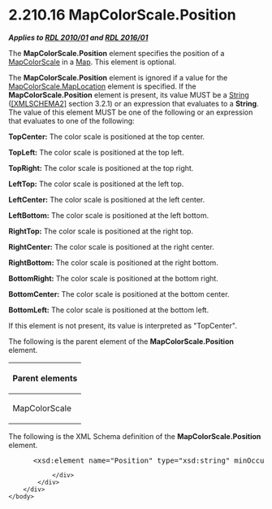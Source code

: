<html dir="LTR" xmlns:mshelp="http://msdn.microsoft.com/mshelp" xmlns:ddue="http://ddue.schemas.microsoft.com/authoring/2003/5" xmlns:xlink="http://www.w3.org/1999/xlink" xmlns:tool="http://www.microsoft.com/tooltip">
    <head>
        <meta http-equiv="Content-Type" content="text/html; CHARSET=utf-8"></meta>
        <meta name="save" content="history"></meta>
        <title>2.210.16 MapColorScale.Position</title>
        <xml>
            <mshelp:toctitle title="2.210.16 MapColorScale.Position"></mshelp:toctitle>
            <mshelp:rltitle title="[MS-RDL]: MapColorScale.Position"></mshelp:rltitle>
            <mshelp:keyword index="A" term="8f016f89-8870-4463-83dc-0c56bc43972c"></mshelp:keyword>
            <mshelp:attr name="DCSext.ContentType" value="open specification"></mshelp:attr>
            <mshelp:attr name="AssetID" value="8f016f89-8870-4463-83dc-0c56bc43972c"></mshelp:attr>
            <mshelp:attr name="TopicType" value="kbRef"></mshelp:attr>
            <mshelp:attr name="DCSext.Title" value="[MS-RDL]: MapColorScale.Position" />
        </xml>
    </head>
    <body>
        <div id="header">
            <h1 class="heading">2.210.16 MapColorScale.Position</h1>
        </div>
        <div id="mainSection">
            <div id="mainBody">
                <div id="allHistory" class="saveHistory"></div>
                <div id="sectionSection0" class="section" name="collapseableSection">
                    

<p><b><i>Applies to </i></b><a href="3428e690-a348-4ec7-8a6a-8efb42d2cdee.md"><b><i>RDL 2010/01</i></b></a><b><i>
and </i></b><a href="52ce3983-2bfc-4e72-9359-42aaf5fe4509.md"><b><i>RDL 2016/01</i></b></a></p>

<p>The <b>MapColorScale.Position</b> element specifies the
position of a <a href="fc14b477-a2d2-4048-843d-6a19beeb30bf.md">MapColorScale</a>
in a <a href="fd166dd8-6772-4507-b3f6-50a2b7cfd6ac.md">Map</a>. This element
is optional. </p>

<p>The <b>MapColorScale.Position</b> element is ignored if a
value for the <a href="e8602ad3-a86c-4c06-b02b-f08f963d9b67.md">MapColorScale.MapLocation</a>
element is specified. If the <b>MapColorScale.Position</b> element is present,
its value MUST be a <a href="1ed81ef3-a683-45e3-aaad-bd2bbe71bc3d.md">String</a>
(<a href="https://go.microsoft.com/fwlink/?LinkId=90610">[XMLSCHEMA2]</a>
section 3.2.1) or an expression that evaluates to a <b>String</b>. The value of
this element MUST be one of the following or an expression that evaluates to
one of the following:</p>

<p><b>TopCenter:</b> The color scale is positioned at
the top center.</p>

<p><b>TopLeft:</b> The color scale is positioned at the
top left.</p>

<p><b>TopRight:</b> The color scale is positioned at the
top right.</p>

<p><b>LeftTop:</b> The color scale is positioned at the
left top.</p>

<p><b>LeftCenter:</b> The color scale is positioned at
the left center.</p>

<p><b>LeftBottom:</b> The color scale is positioned at
the left bottom.</p>

<p><b>RightTop:</b> The color scale is positioned at the
right top.</p>

<p><b>RightCenter:</b> The color scale is positioned at
the right center.</p>

<p><b>RightBottom:</b> The color scale is positioned at
the right bottom.</p>

<p><b>BottomRight:</b> The color scale is positioned at
the bottom right.</p>

<p><b>BottomCenter:</b> The color scale is positioned at
the bottom center.</p>

<p><b>BottomLeft:</b> The color scale is positioned at
the bottom left.</p>

<p>If this element is not present, its value is interpreted as
&quot;TopCenter&quot;.</p>

<p>The following is the parent element of the <b>MapColorScale.Position</b>
element.</p>

<table>
 <thead>
  <tr>
   <th>
   <p>Parent elements</p>
   </th>
  </tr>
 </thead>
 <tr>
  <td>
  <p>MapColorScale</p>
  </td>
 </tr>
</table>

<p>The following is the XML Schema definition of the <b>MapColorScale.Position</b>
element.</p>

<dl>
<dd>
<div><pre> &lt;xsd:element name=&quot;Position&quot; type=&quot;xsd:string&quot; minOccurs=&quot;0&quot; /&gt;
</pre></div>
</dd></dl>


                </div>
            </div>
        </div>
    </body>
</html>
